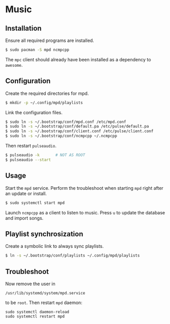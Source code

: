 # Music

## Installation

Ensure all required programs are installed.

```sh
$ sudo pacman -S mpd ncmpcpp
```

The `mpc` client should already have been installed as a dependency to `awesome`.

## Configuration

Create the required directories for mpd.

```sh
$ mkdir -p ~/.config/mpd/playlists
```

Link the configuration files.

```sh
$ sudo ln -s ~/.bootstrap/conf/mpd.conf /etc/mpd.conf
$ sudo ln -s ~/.bootstrap/conf/default.pa /etc/pulse/default.pa
$ sudo ln -s ~/.bootstrap/conf/client.conf /etc/pulse/client.conf
$ sudo ln -s ~/.bootstrap/conf/ncmpcpp ~/.ncmpcpp
```

Then restart `pulseaudio`.

```sh
$ pulseaudio -k       # NOT AS ROOT
$ pulseaudio --start
```

## Usage

Start the `mpd` service. Perform the troubleshoot when starting `mpd` right after an update or
install.

```sh
$ sudo systemctl start mpd
```

Launch `ncmpcpp` as a client to listen to music. Press `u` to update the database and import songs.

## Playlist synchrosization

Create a symbolic link to always sync playlists.

```sh
$ ln -s ~/.bootstrap/conf/playlists ~/.config/mpd/playlists
```

## Troubleshoot

Now remove the user in

    /usr/lib/systemd/system/mpd.service

to be `root`. Then restart `mpd` daemon:

    sudo systemctl daemon-reload
    sudo systemctl restart mpd
